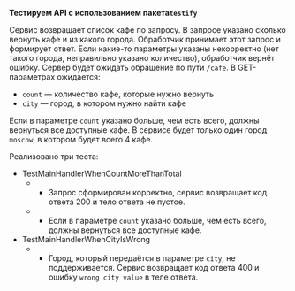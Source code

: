 **Тестируем API с использованием пакета`testify`**

Сервис возвращает список кафе по запросу. В запросе указано сколько вернуть кафе и из какого города. Обработчик принимает этот запрос и формирует ответ. Если какие-то параметры указаны некорректно (нет такого города, неправильно указано количество), обработчик вернёт ошибку. Сервер будет ожидать обращение по пути `/cafe`. В GET-параметрах ожидается:

- `count` — количество кафе, которые нужно вернуть
- `city` — город, в котором нужно найти кафе

Если в параметре `count` указано больше, чем есть всего, должны вернуться все доступные кафе. В сервисе будет только один город `moscow`, в котором будет всего 4 кафе. 


Реализовано три теста:
- TestMainHandlerWhenCountMoreThanTotal
  - - Запрос сформирован корректно, сервис возвращает код ответа 200 и тело ответа не пустое.
  - - Если в параметре `count` указано больше, чем есть всего, должны вернуться все доступные кафе.
- TestMainHandlerWhenCityIsWrong
  - - Город, который передаётся в параметре `city`, не поддерживается. Сервис возвращает код ответа 400 и ошибку `wrong city value` в теле ответа.
